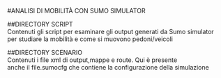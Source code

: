 #ANALISI DI MOBILITÀ CON SUMO SIMULATOR  
  
  
##DIRECTORY SCRIPT  
Contenuti gli script per esaminare gli output generati da Sumo simulator <br>
per studiare la mobilità e come si muovono pedoni/veicoli <br>
  
##DIRECTORY SCENARIO  
Contenuti i file xml di output,mappe e route. Qui è presente <br>
anche il file.sumocfg che contiene la configurazione della simulazione <br>
